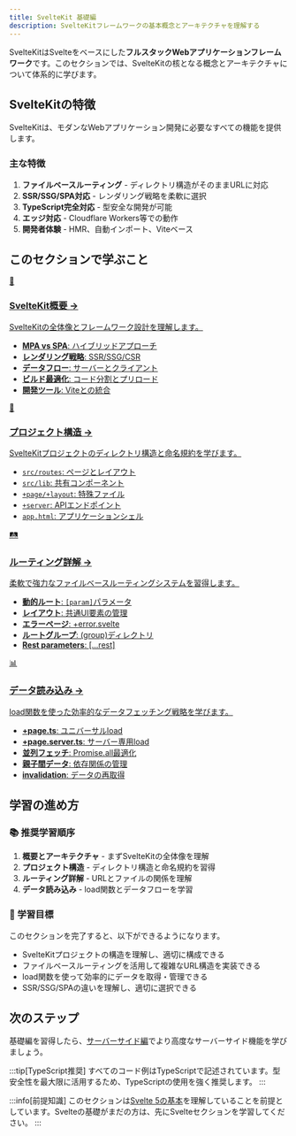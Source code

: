 ```yaml
---
title: SvelteKit 基礎編
description: SvelteKitフレームワークの基本概念とアーキテクチャを理解する
---
```


<script>
  import { base } from '$app/paths';
</script>

SvelteKitはSvelteをベースにした**フルスタックWebアプリケーションフレームワーク**です。このセクションでは、SvelteKitの核となる概念とアーキテクチャについて体系的に学びます。

## SvelteKitの特徴

SvelteKitは、モダンなWebアプリケーション開発に必要なすべての機能を提供します。

### 主な特徴

1. **ファイルベースルーティング** - ディレクトリ構造がそのままURLに対応
2. **SSR/SSG/SPA対応** - レンダリング戦略を柔軟に選択
3. **TypeScript完全対応** - 型安全な開発が可能
4. **エッジ対応** - Cloudflare Workers等での動作
5. **開発者体験** - HMR、自動インポート、Viteベース

## このセクションで学ぶこと

<div class="grid grid-cols-1 md:grid-cols-2 gap-4 my-8 auto-rows-[1fr]">
  <a href="{base}/sveltekit/basics/overview/" class="flex no-underline group h-full">
    <div class="p-4 border border-gray-2 dark:border-gray-7 rounded-lg shadow-md hover:shadow-lg hover:border-blue-400 dark:hover:border-blue-400 transition-all cursor-pointer flex flex-col w-full">
      <div class="text-3xl mb-2">🎯</div>
      <h3 class="font-bold text-lg mb-2 text-blue-600 dark:text-blue-400 group-hover:text-blue-700 dark:group-hover:text-blue-300 transition-colors">
        SvelteKit概要
        <span class="inline-block ml-1 text-xs opacity-60">→</span>
      </h3>
      <p class="text-sm mb-3 text-gray-7 dark:text-gray-3">SvelteKitの全体像とフレームワーク設計を理解します。</p>
      <ul class="text-sm text-gray-6 dark:text-gray-4 space-y-1 flex-grow">
        <li><strong>MPA vs SPA</strong>: ハイブリッドアプローチ</li>
        <li><strong>レンダリング戦略</strong>: SSR/SSG/CSR</li>
        <li><strong>データフロー</strong>: サーバーとクライアント</li>
        <li><strong>ビルド最適化</strong>: コード分割とプリロード</li>
        <li><strong>開発ツール</strong>: Viteとの統合</li>
      </ul>
    </div>
  </a>
  
  <a href="{base}/sveltekit/basics/project-structure/" class="flex no-underline group h-full">
    <div class="p-4 border border-gray-2 dark:border-gray-7 rounded-lg shadow-md hover:shadow-lg hover:border-blue-400 dark:hover:border-blue-400 transition-all cursor-pointer flex flex-col w-full">
      <div class="text-3xl mb-2">📁</div>
      <h3 class="font-bold text-lg mb-2 text-blue-600 dark:text-blue-400 group-hover:text-blue-700 dark:group-hover:text-blue-300 transition-colors">
        プロジェクト構造
        <span class="inline-block ml-1 text-xs opacity-60">→</span>
      </h3>
      <p class="text-sm mb-3 text-gray-7 dark:text-gray-3">SvelteKitプロジェクトのディレクトリ構造と命名規約を学びます。</p>
      <ul class="text-sm text-gray-6 dark:text-gray-4 space-y-1 flex-grow">
        <li><code>src/routes</code>: ページとレイアウト</li>
        <li><code>src/lib</code>: 共有コンポーネント</li>
        <li><code>+page/+layout</code>: 特殊ファイル</li>
        <li><code>+server</code>: APIエンドポイント</li>
        <li><code>app.html</code>: アプリケーションシェル</li>
      </ul>
    </div>
  </a>
  
  <a href="{base}/sveltekit/basics/routing/" class="flex no-underline group h-full">
    <div class="p-4 border border-gray-2 dark:border-gray-7 rounded-lg shadow-md hover:shadow-lg hover:border-blue-400 dark:hover:border-blue-400 transition-all cursor-pointer flex flex-col w-full">
      <div class="text-3xl mb-2">🛤️</div>
      <h3 class="font-bold text-lg mb-2 text-blue-600 dark:text-blue-400 group-hover:text-blue-700 dark:group-hover:text-blue-300 transition-colors">
        ルーティング詳解
        <span class="inline-block ml-1 text-xs opacity-60">→</span>
      </h3>
      <p class="text-sm mb-3 text-gray-7 dark:text-gray-3">柔軟で強力なファイルベースルーティングシステムを習得します。</p>
      <ul class="text-sm text-gray-6 dark:text-gray-4 space-y-1 flex-grow">
        <li><strong>動的ルート</strong>: <code>[param]</code>パラメータ</li>
        <li><strong>レイアウト</strong>: 共通UI要素の管理</li>
        <li><strong>エラーページ</strong>: +error.svelte</li>
        <li><strong>ルートグループ</strong>: (group)ディレクトリ</li>
        <li><strong>Rest parameters</strong>: [...rest]</li>
      </ul>
    </div>
  </a>
  
  <a href="{base}/sveltekit/basics/load-functions/" class="flex no-underline group h-full">
    <div class="p-4 border border-gray-2 dark:border-gray-7 rounded-lg shadow-md hover:shadow-lg hover:border-blue-400 dark:hover:border-blue-400 transition-all cursor-pointer flex flex-col w-full">
      <div class="text-3xl mb-2">📊</div>
      <h3 class="font-bold text-lg mb-2 text-blue-600 dark:text-blue-400 group-hover:text-blue-700 dark:group-hover:text-blue-300 transition-colors">
        データ読み込み
        <span class="inline-block ml-1 text-xs opacity-60">→</span>
      </h3>
      <p class="text-sm mb-3 text-gray-7 dark:text-gray-3">load関数を使った効率的なデータフェッチング戦略を学びます。</p>
      <ul class="text-sm text-gray-6 dark:text-gray-4 space-y-1 flex-grow">
        <li><strong>+page.ts</strong>: ユニバーサルload</li>
        <li><strong>+page.server.ts</strong>: サーバー専用load</li>
        <li><strong>並列フェッチ</strong>: Promise.all最適化</li>
        <li><strong>親子間データ</strong>: 依存関係の管理</li>
        <li><strong>invalidation</strong>: データの再取得</li>
      </ul>
    </div>
  </a>
</div>

## 学習の進め方

### 📚 推奨学習順序

1. **概要とアーキテクチャ** - まずSvelteKitの全体像を理解
2. **プロジェクト構造** - ディレクトリ構造と命名規約を習得
3. **ルーティング詳解** - URLとファイルの関係を理解
4. **データ読み込み** - load関数とデータフローを学習

### 🎯 学習目標

このセクションを完了すると、以下ができるようになります。

- SvelteKitプロジェクトの構造を理解し、適切に構成できる
- ファイルベースルーティングを活用して複雑なURL構造を実装できる
- load関数を使って効率的にデータを取得・管理できる
- SSR/SSG/SPAの違いを理解し、適切に選択できる

## 次のステップ

基礎編を習得したら、[サーバーサイド編](/sveltekit/server/)でより高度なサーバーサイド機能を学びましょう。

:::tip[TypeScript推奨]
すべてのコード例はTypeScriptで記述されています。型安全性を最大限に活用するため、TypeScriptの使用を強く推奨します。
:::

:::info[前提知識]
このセクションは[Svelte 5の基本](/svelte/)を理解していることを前提としています。Svelteの基礎がまだの方は、先にSvelteセクションを学習してください。
:::